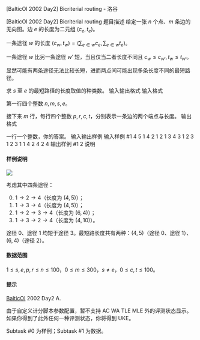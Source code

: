 



[BalticOI 2002 Day2] Bicriterial routing - 洛谷














[BalticOI 2002 Day2] Bicriterial routing
题目描述
给定一张 $n$ 个点、$m$ 条边的无向图。边 $e$ 的长度为二元组 $(c_e, t_e)$。

一条途径 $w$ 的长度 $(c_w, t_w) = (\sum_{e \in w} c_e, \sum_{e \in w} t_e)$。

一条途径 $w$ 比另一条途径 $w'$ 短，当且仅当二者长度不同且 $c_w \le c_{w'}, t_w \le t_{w'}$。

显然可能有两条途径无法比较长短，进而两点间可能出现多条长度不同的最短路径。

求 $s$ 至 $e$ 的最短路径的长度取值的种类数。
输入输出格式
输入格式

第一行四个整数 $n, m, s, e$。

接下来 $m$ 行，每行四个整数 $p, r, c, t$，分别表示一条边的两个端点与长度。
输出格式

一行一个整数，你的答案。
输入输出样例
输入样例 #1
4 5 1 4 
2 1 2 1 
3 4 3 1 
2 3 1 2 
3 1 1 4 
2 4 2 4 
输出样例 #1
2 
说明
#### 样例说明

![](https://cdn.luogu.com.cn/upload/image_hosting/2x4o606g.png)

考虑其中四条途径：

0. $1 \to 2 \to 4$（长度为 $(4, 5)$）；
1. $1 \to 3 \to 4$（长度为 $(4, 5)$）；
2. $1 \to 2 \to 3 \to 4$（长度为 $(6, 4)$）；
3. $1 \to 3 \to 2 \to 4$（长度为 $(4, 10)$）。

途径 0、途径 1 均短于途径 3。最短路长度共有两种：$(4, 5)$（途径 0、途径 1）、$(6, 4)$（途径 2）。

#### 数据范围

$1 \le s, e, p, r \le n \le 100$，$0 \le m \le 300$，$s \ne e$，$0 \le c, t \le 100$。

#### 提示

[BalticOI](https://boi.cses.fi/contests.php) 2002 Day2 A.

由于自定义计分脚本参数配置，暂不支持 AC WA TLE MLE 外的评测状态显示。如果你得到了此外任何一种评测状态，你将得到 UKE。

Subtask #0 为样例；Subtask #1 为数据。






